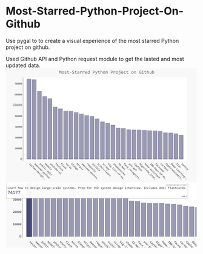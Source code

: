 # Most-Starred-Python-Project-On-Github
Use pygal to to create a visual experience of the most starred Python project on github.

Used Github API and Python request module to get the lasted and most updated data.
![](ScreenShot1.png)
![](ScreenShot2.png)


